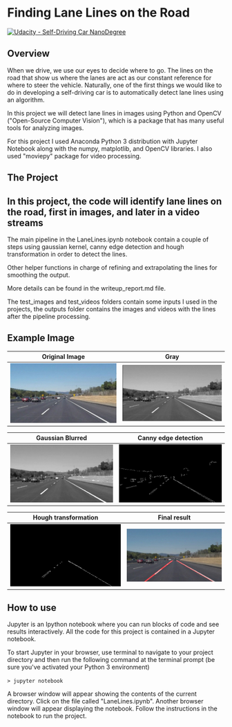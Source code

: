 # **Finding Lane Lines on the Road**
[![Udacity - Self-Driving Car NanoDegree](https://s3.amazonaws.com/udacity-sdc/github/shield-carnd.svg)](http://www.udacity.com/drive)

Overview
---

When we drive, we use our eyes to decide where to go.  The lines on the road that show us where the lanes are act as our constant reference for where to steer the vehicle.  Naturally, one of the first things we would like to do in developing a self-driving car is to automatically detect lane lines using an algorithm.

In this project we will detect lane lines in images using Python and OpenCV ("Open-Source Computer Vision"), which is a package that has many useful tools for analyzing images.  

For this project I used Anaconda Python 3 distribution with Jupyter Notebook along with the numpy, matplotlib, and OpenCV libraries. I also used "moviepy" package for video processing.


The Project
---

## In this project, the code will identify lane lines on the road, first in images, and later in a video streams ##

The main pipeline in the LaneLines.ipynb notebook contain a couple of steps using gaussian kernel, canny edge detection and hough transformation in order to detect the lines.

Other helper functions in charge of refining and extrapolating the lines for smoothing the output.

More details can be found in the writeup_report.md file.

The test_images and test_videos folders contain some inputs I used in the projects, the outputs folder contains the images and videos with the lines after the pipeline processing.

## Example Image

Original Image             |  Gray
:-------------------------:|:-------------------------:
![]( https://github.com/shmulik-willinger/lane_line_detection/blob/master/test_images_output/example/original.jpg?raw=true)  |  ![]( https://github.com/shmulik-willinger/lane_line_detection/blob/master/test_images_output/example/gray.jpg?raw=true)

Gaussian Blurred             |  Canny edge detection
:-------------------------:|:-------------------------:
![]( https://github.com/shmulik-willinger/lane_line_detection/blob/master/test_images_output/example/gaussian.jpg?raw=true)  |  ![]( https://github.com/shmulik-willinger/lane_line_detection/blob/master/test_images_output/example/canny.jpg?raw=true)


Hough transformation             |  Final result
:-------------------------:|:-------------------------:
![]( https://github.com/shmulik-willinger/lane_line_detection/blob/master/test_images_output/example/hough.jpg?raw=true)  |  ![]( https://github.com/shmulik-willinger/lane_line_detection/blob/master/test_images_output/example/final.jpg?raw=true)



How to use
---

Jupyter is an Ipython notebook where you can run blocks of code and see results interactively. All the code for this project is contained in a Jupyter notebook.

To start Jupyter in your browser, use terminal to navigate to your project directory and then run the following command at the terminal prompt (be sure you've activated your Python 3 environment)

`> jupyter notebook`

A browser window will appear showing the contents of the current directory.  Click on the file called "LaneLines.ipynb".  Another browser window will appear displaying the notebook.  Follow the instructions in the notebook to run the project.  
